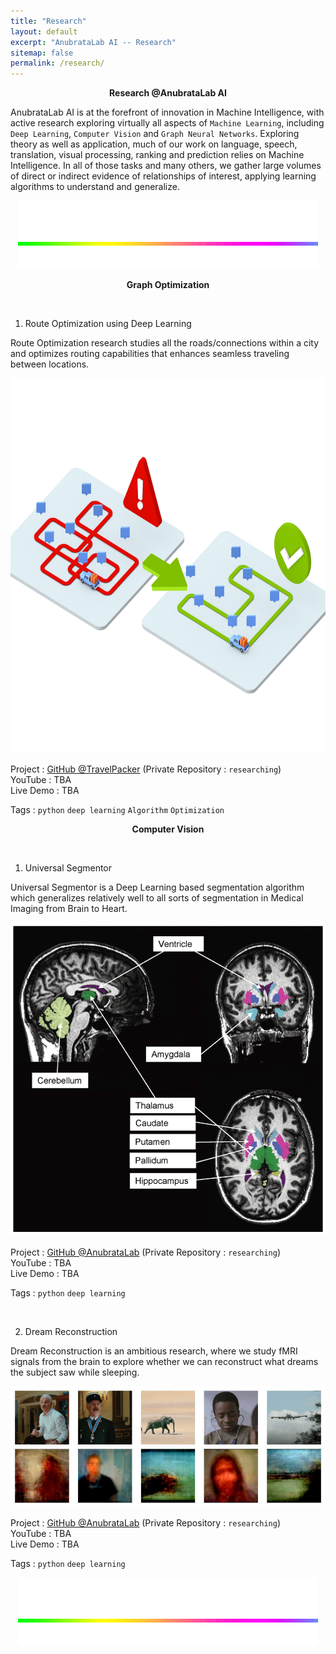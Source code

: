 ```yaml
---
title: "Research"
layout: default
excerpt: "AnubrataLab AI -- Research"
sitemap: false
permalink: /research/
---
```


<p align="center">
  <b>Research @AnubrataLab AI</b>
</p>

AnubrataLab AI is at the forefront of innovation in Machine Intelligence, with active research exploring virtually all aspects of `Machine Learning`, including `Deep Learning`, `Computer Vision` and `Graph Neural Networks`. Exploring theory as well as application, much of our work on language, speech, translation, visual processing, ranking and prediction relies on Machine Intelligence. In all of those tasks and many others, we gather large volumes of direct or indirect evidence of relationships of interest, applying learning algorithms to understand and generalize.


<p align="center">
  <a href="https://anubratalab.github.io">
    <img src="https://raw.githubusercontent.com/anubratalab/anubratalab.github.io/main/images/Delete/giphy.gif" alt="Logo">
  </a>
</p>

<p align="center">
  <b>Graph Optimization</b>
</p>

<br>

1. Route Optimization using Deep Learning

Route Optimization research studies all the roads/connections within a city and optimizes routing capabilities that enhances seamless traveling between locations.

<p align="center">
  <a href="https://mediapipe.dev">
    <img src="https://raw.githubusercontent.com/AnubrataLab/anubratalab.github.io/main/images/Delete/route-optimization.jpg" alt="Logo" width="1000" height="600">
  </a>
</p>

Project : [GitHub @TravelPacker](https://github.com/TravelPacker/Route-Optimization) (Private Repository : `researching`)
<br>
YouTube : TBA
<br>
Live Demo : TBA

Tags : `python` `deep learning` `Algorithm` `Optimization` 


<p align="center">
  <b>Computer Vision</b>
</p>

<br>

1. Universal Segmentor

Universal Segmentor is a Deep Learning based segmentation algorithm which generalizes relatively well to all sorts of segmentation in Medical Imaging from Brain to Heart.

<p align="center">
  <a href="https://mediapipe.dev">
    <img src="https://raw.githubusercontent.com/AnubrataLab/anubratalab.github.io/main/images/Delete/segmentation.gif" alt="Logo">
  </a>
</p>

Project : [GitHub @AnubrataLab](https://github.com/AnubrataLab/Universal-Segmentor) (Private Repository : `researching`)
<br>
YouTube : TBA
<br>
Live Demo : TBA

Tags : `python` `deep learning`

<br>

2. Dream Reconstruction

Dream Reconstruction is an ambitious research, where we study fMRI signals from the brain to explore whether we can reconstruct what dreams the subject saw while sleeping.

<p align="center">
  <a href="https://mediapipe.dev">
    <img src="https://raw.githubusercontent.com/AnubrataLab/anubratalab.github.io/main/images/Delete/dream_recon.jpg" alt="Logo">
  </a>
</p>

Project : [GitHub @AnubrataLab](https://github.com/AnubrataLab/Dream-Reconstruction) (Private Repository : `researching`)
<br>
YouTube : TBA
<br>
Live Demo : TBA

Tags : `python` `deep learning`





<p align="center">
  <a href="https://anubratalab.github.io">
    <img src="https://raw.githubusercontent.com/anubratalab/anubratalab.github.io/main/images/Delete/giphy.gif" alt="Logo">
  </a>
</p>
